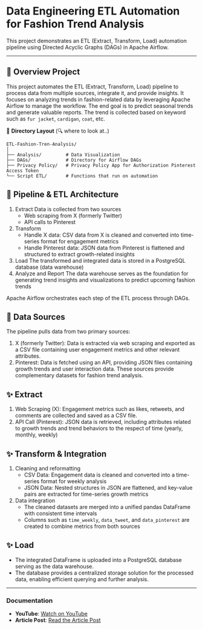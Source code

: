 # **Data Engineering ETL Automation for Fashion Trend Analysis**
This project demonstrates an ETL (Extract, Transform, Load) automation pipeline using Directed Acyclic Graphs (DAGs) in Apache Airflow.

---

## 💃 Overview Project
This project automates the ETL (Extract, Transform, Load) pipeline to process data from multiple sources, integrate it, and provide insights. It focuses on analyzing trends in fashion-related data by leveraging Apache Airflow to manage the workflow. The end goal is to predict seasonal trends and generate valuable reports. The trend is collected based on keyword such as ```fur jacket```, ```cardigan```, ```coat```, etc. 

📂 **Directory Layout** (🔍 where to look at..)
```
ETL-Fashion-Tren-Analysis/  
│  
├── Analysis/         # Data Visualization   
├── DAGs/             # Directory for Airflow DAGs 
├── Privacy Policy/   # Privacy Policy App for Authorization Pinterest Access Token 
└── Script ETL/       # Functions that run on automation 
```

## 🌟 Pipeline & ETL Architecture 
1. Extract
   Data is collected from two sources
   - Web scraping from X (formerly Twitter)
   - API calls to Pinterest
3. Transform
   - Handle X data: CSV data from X is cleaned and converted into time-series format for engagement metrics
   - Handle Pinterest data: JSON data from Pinterest is flattened and structured to extract growth-related insights
5. Load
   The transformed and integrated data is stored in a PostgreSQL database (data warehouse)
7. Analyze and Report
   The data warehouse serves as the foundation for generating trend insights and visualizations to predict upcoming fashion trends

Apache Airflow orchestrates each step of the ETL process through DAGs.

## 👜 Data Sources
The pipeline pulls data from two primary sources:
1. X (formerly Twitter): Data is extracted via web scraping and exported as a CSV file containing user engagement metrics and other relevant attributes.
2. Pinterest: Data is fetched using an API, providing JSON files containing growth trends and user interaction data.
These sources provide complementary datasets for fashion trend analysis.

## ✨ Extract
1. Web Scraping (X): Engagement metrics such as likes, retweets, and comments are collected and saved as a CSV file.
2. API Call (Pinterest): JSON data is retrieved, including attributes related to growth trends and trend behaviors to the respect of time (yearly, monthly, weekly)
   
## ✨ Transform & Integration
1. Cleaning and reformatting
   - CSV Data: Engagement data is cleaned and converted into a time-series format for weekly analysis
   - JSON Data: Nested structures in JSON are flattened, and key-value pairs are extracted for time-series growth metrics
3. Data integration
   - The cleaned datasets are merged into a unified pandas DataFrame with consistent time intervals
   - Columns such as ```time_weekly```, ```data_tweet```, and ```data_pinterest``` are created to combine metrics from both sources

## ✨ Load
- The integrated DataFrame is uploaded into a PostgreSQL database serving as the data warehouse.
- The database provides a centralized storage solution for the processed data, enabling efficient querying and further analysis.

---

### Documentation
<!--
- **Documentation**: [View Documentation](https://example.com/documentation)
 -->
- **YouTube**: [Watch on YouTube](https://youtu.be/hJgMExFzhNg)
- **Article Post**: [Read the Article Post](https://potreic.medium.com/etl-automation-airflow-d1a5f263e36e)
